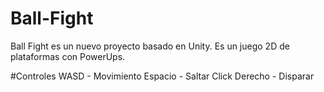 # Ball-Fight
Ball Fight es un nuevo proyecto basado en Unity. Es un juego 2D de plataformas con PowerUps.

#Controles
WASD - Movimiento
Espacio - Saltar
Click Derecho - Disparar
